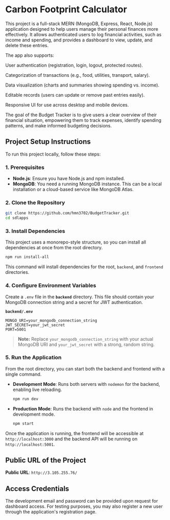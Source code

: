 # Carbon Footprint Calculator

This project is a full-stack MERN (MongoDB, Express, React, Node.js) application designed to help users manage their personal finances more effectively. It allows authenticated users to log financial activities, such as income and spending, and provides a dashboard to view, update, and delete these entries.

The app also supports:

User authentication (registration, login, logout, protected routes).

Categorization of transactions (e.g., food, utilities, transport, salary).

Data visualization (charts and summaries showing spending vs. income).

Editable records (users can update or remove past entries easily).

Responsive UI for use across desktop and mobile devices.

The goal of the Budget Tracker is to give users a clear overview of their financial situation, empowering them to track expenses, identify spending patterns, and make informed budgeting decisions.

## Project Setup Instructions

To run this project locally, follow these steps:

### 1\. Prerequisites

  - **Node.js**: Ensure you have Node.js and npm installed.
  - **MongoDB**: You need a running MongoDB instance. This can be a local installation or a cloud-based service like MongoDB Atlas.

### 2\. Clone the Repository

```sh
git clone https://github.com/hmn3702/BudgetTracker.git
cd sdlapps
```

### 3\. Install Dependencies

This project uses a monorepo-style structure, so you can install all dependencies at once from the root directory.

```sh
npm run install-all
```

This command will install dependencies for the root, `backend`, and `frontend` directories.

### 4\. Configure Environment Variables

Create a `.env` file in the **`backend`** directory. This file should contain your MongoDB connection string and a secret for JWT authentication.

**`backend/.env`**

```
MONGO_URI=your_mongodb_connection_string
JWT_SECRET=your_jwt_secret
PORT=5001
```

> **Note:** Replace `your_mongodb_connection_string` with your actual MongoDB URI and `your_jwt_secret` with a strong, random string.

### 5\. Run the Application

From the root directory, you can start both the backend and frontend with a single command.

  - **Development Mode**: Runs both servers with `nodemon` for the backend, enabling live reloading.
    ```sh
    npm run dev
    ```
  - **Production Mode**: Runs the backend with `node` and the frontend in development mode.
    ```sh
    npm start
    ```

Once the application is running, the frontend will be accessible at `http://localhost:3000` and the backend API will be running on `http://localhost:5001`.

## Public URL of the Project

**Public URL**: `http://3.105.255.76/`

## Access Credentials

The development email and password can be provided upon request for dashboard access. For testing purposes, you may also register a new user through the application's registration page.